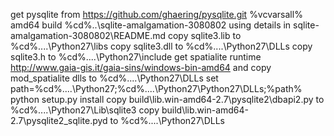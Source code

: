 get pysqlite from https://github.com/ghaering/pysqlite.git
%vcvarsall% amd64
build %cd%\..\sqlite-amalgamation-3080802 using details in sqlite-amalgamation-3080802\README.md
copy sqlite3.lib to %cd%\..\..\Python27\libs
copy sqlite3.dll to %cd%\..\..\Python27\DLLs
copy sqlite3.h to %cd%\..\..\Python27\include
get spatialite runtime http://www.gaia-gis.it/gaia-sins/windows-bin-amd64 and copy mod_spatialite dlls to %cd%\..\..\Python27\DLLs
set path=%cd%\..\..\Python27\;%cd%\..\..\Python27\Python27\DLLs;%path%
python setup.py install
copy build\lib.win-amd64-2.7\pysqlite2\dbapi2.py to %cd%\..\..\Python27\Lib\sqlite3
copy build\lib.win-amd64-2.7\pysqlite2\_sqlite.pyd to %cd%\..\..\Python27\DLLs